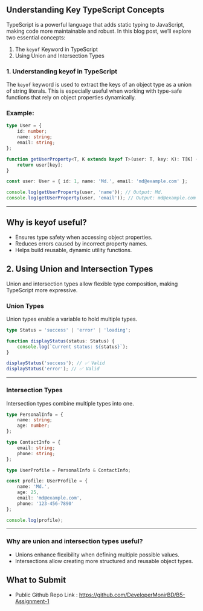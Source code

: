 ## Understanding Key TypeScript Concepts

TypeScript is a powerful language that adds static typing to JavaScript, making code more maintainable and robust. In this blog post, we’ll explore two essential concepts:

1. The `keyof` Keyword in TypeScript
2. Using Union and Intersection Types

### 1. Understanding keyof in TypeScript

The `keyof` keyword is used to extract the keys of an object type as a union of string literals. This is especially useful when working with type-safe functions that rely on object properties
dynamically.

### Example:

```ts
type User = {
    id: number;
    name: string;
    email: string;
};

function getUserProperty<T, K extends keyof T>(user: T, key: K): T[K] {
    return user[key];
}

const user: User = { id: 1, name: 'Md.', email: 'md@example.com' };

console.log(getUserProperty(user, 'name')); // Output: Md.
console.log(getUserProperty(user, 'email')); // Output: md@example.com
```

---

## Why is keyof useful?

-   Ensures type safety when accessing object properties.
-   Reduces errors caused by incorrect property names.
-   Helps build reusable, dynamic utility functions.

## 2. Using Union and Intersection Types

Union and intersection types allow flexible type composition, making TypeScript more expressive.

### Union Types

Union types enable a variable to hold multiple types.

```ts
type Status = 'success' | 'error' | 'loading';

function displayStatus(status: Status) {
    console.log(`Current status: ${status}`);
}

displayStatus('success'); // ✅ Valid
displayStatus('error'); // ✅ Valid
```

---

### Intersection Types

Intersection types combine multiple types into one.

```ts
type PersonalInfo = {
    name: string;
    age: number;
};

type ContactInfo = {
    email: string;
    phone: string;
};

type UserProfile = PersonalInfo & ContactInfo;

const profile: UserProfile = {
    name: 'Md.',
    age: 25,
    email: 'md@example.com',
    phone: '123-456-7890'
};

console.log(profile);
```

---

### Why are union and intersection types useful?

-   Unions enhance flexibility when defining multiple possible values.
-   Intersections allow creating more structured and reusable object types.

## What to Submit

-   Public Github Repo Link : https://github.com/DeveloperMonirBD/B5-Assignment-1
